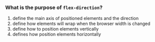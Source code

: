 ### What is the purpose of `flex-direction`?

1. define the main axis of positioned elements and the direction
2. define how elements will wrap when the browser width is changed
3. define how to position elements vertically
4. defines how position elements horizontally

